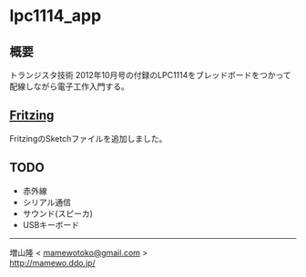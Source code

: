 lpc1114_app
===========

概要
----
トランジスタ技術 2012年10月号の付録のLPC1114をブレッドボードをつかって
配線しながら電子工作入門する。

[Fritzing](http://fritzing.org/home/)
---------
FritzingのSketchファイルを追加しました。

TODO
----
- 赤外線
- シリアル通信
- サウンド(スピーカ)
- USBキーボード

----
増山隆 < mamewotoko@gmail.com >  
http://mamewo.ddo.jp/
